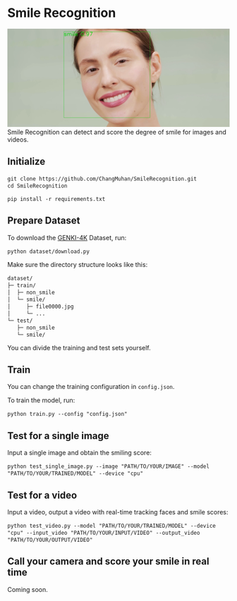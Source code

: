 # **Smile Recognition**

![](./examples/cover.png "Smile Recognition")
Smile Recognition can detect and score the degree of smile for images and videos.

## Initialize

```
git clone https://github.com/ChangMuhan/SmileRecognition.git
cd SmileRecognition
```

```
pip install -r requirements.txt
```

## Prepare Dataset

To download the [GENKI-4K](https://www.kaggle.com/datasets/talhasar/genki4k) Dataset, run:
```
python dataset/download.py
```

Make sure the directory structure looks like this:
```
dataset/
├─ train/
│  ├─ non_smile
│  └─ smile/
│     ├─ file0000.jpg
│     └─ ...
└─ test/
   ├─ non_smile
   └─ smile/
```
You can divide the training and test sets yourself.

## Train

You can change the training configuration in ```config.json```.

To train the model, run:
```
python train.py --config "config.json"
```

## Test for a single image

Input a single image and obtain the smiling score:
```
python test_single_image.py --image "PATH/TO/YOUR/IMAGE" --model "PATH/TO/YOUR/TRAINED/MODEL" --device "cpu"
```

## Test for a video

Input a video, output a video with real-time tracking faces and smile scores:
```
python test_video.py --model "PATH/TO/YOUR/TRAINED/MODEL" --device "cpu" --input_video "PATH/TO/YOUR/INPUT/VIDEO" --output_video "PATH/TO/YOUR/OUTPUT/VIDEO"
```

## Call your camera and score your smile in real time

Coming soon.
